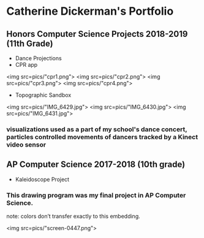 # Catherine Dickerman's Portfolio


## Honors Computer Science Projects 2018-2019 (11th Grade)

* Dance Projections
* CPR app

<img src=pics/"cpr1.png">
<img src=pics/"cpr2.png">
<img src=pics/"cpr3.png">
<img src=pics/"cpr4.png">

* Topographic Sandbox

<img src=pics/"IMG_6429.jpg">
<img src=pics/"IMG_6430.jpg">
<img src=pics/"IMG_6431.jpg">

### visualizations used as a part of my school's dance concert, particles controlled movements of dancers tracked by a Kinect video sensor

<script src="processing.min.js"></script>
<canvas data-processing-sources= "danceprojection/danceprojection.pde danceprojection/Particle.pde"
    style="display:block; margin-left:auto; margin-right:auto;"></canvas>

## AP Computer Science 2017-2018 (10th grade)

* Kaleidoscope Project

### This drawing program was my final project in AP Computer Science.

note: colors don’t transfer exactly to this embedding.

<img src=pics/"screen-0447.png">



<script src="processing.min.js"></script>
<canvas data-processing-sources="Project/Project.pde Project/Polygon.pde Project/Ball.pde Project/Drawable.pde" style="display:block; margin-left:auto; margin-right:auto;"></canvas>
